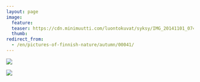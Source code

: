 ```yaml
---
layout: page
image:
  feature:
  teaser: https://cdn.minimuutti.com/luontokuvat/syksy/IMG_20141101_074159-245px.jpg
  thumb:
redirect_from:
  - /en/pictures-of-finnish-nature/autumn/00041/
---
```


![](https://cdn.minimuutti.com/luontokuvat/syksy/IMG_20141101_074214-800px.jpg)

![](https://cdn.minimuutti.com/luontokuvat/syksy/IMG_20141101_074159-800px.jpg)
